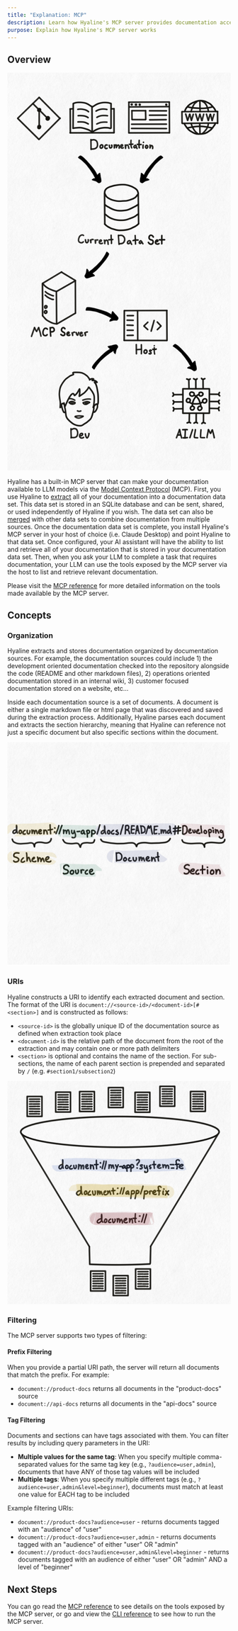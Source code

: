 ```yaml
---
title: "Explanation: MCP"
description: Learn how Hyaline's MCP server provides documentation access to LLMs
purpose: Explain how Hyaline's MCP server works
---
```

## Overview

<div class="portrait">

![Overview](_img/mcp-overview.svg)

Hyaline has a built-in MCP server that can make your documentation available to LLM models via the [Model Context Protocol](https://modelcontextprotocol.io/introduction) (MCP). First, you use Hyaline to [extract](./extract.md) all of your documentation into a documentation data set. This data set is stored in an SQLite database and can be sent, shared, or used independently of Hyaline if you wish. The data set can also be [merged](./merge.md) with other data sets to combine documentation from multiple sources. Once the documentation data set is complete, you install Hyaline's MCP server in your host of choice (i.e. Claude Desktop) and point Hyaline to that data set. Once configured, your AI assistant will have the ability to list and retrieve all of your documentation that is stored in your documentation data set. Then, when you ask your LLM to complete a task that requires documentation, your LLM can use the tools exposed by the MCP server via the host to list and retrieve relevant documentation.

Please visit the [MCP reference](../reference/mcp.md) for more detailed information on the tools made available by the MCP server.

</div>

## Concepts

### Organization

Hyaline extracts and stores documentation organized by documentation sources. For example, the documentation sources could include 1) the development oriented documentation checked into the repository alongside the code (README and other markdown files), 2) operations oriented documentation stored in an internal wiki, 3) customer focused documentation stored on a website, etc...

Inside each documentation source is a set of documents. A document is either a single markdown file or html page that was discovered and saved during the extraction process. Additionally, Hyaline parses each document and extracts the section hierarchy, meaning that Hyaline can reference not just a specific document but also specific sections within the document.

<div class="portrait">

![URIs](_img/mcp-uri.svg)

### URIs

Hyaline constructs a URI to identify each extracted document and section. The format of the URI is `document://<source-id>/<document-id>[#<section>]` and is constructed as follows:

- `<source-id>` is the globally unique ID of the documentation source as defined when extraction took place
- `<document-id>` is the relative path of the document from the root of the extraction and may contain one or more path delimiters
- `<section>` is optional and contains the name of the section. For sub-sections, the name of each parent section is prepended and separated by `/` (e.g. `#section1/subsection2`)

</div>

<div class="portrait">

![URIs](_img/mcp-filtering.svg)

### Filtering

The MCP server supports two types of filtering:

#### Prefix Filtering
When you provide a partial URI path, the server will return all documents that match the prefix. For example:
- `document://product-docs` returns all documents in the "product-docs" source
- `document://api-docs` returns all documents in the "api-docs" source

#### Tag Filtering
Documents and sections can have tags associated with them. You can filter results by including query parameters in the URI:

- **Multiple values for the same tag**: When you specify multiple comma-separated values for the same tag key (e.g., `?audience=user,admin`), documents that have ANY of those tag values will be included
- **Multiple tags**: When you specify multiple different tags (e.g., `?audience=user,admin&level=beginner`), documents must match at least one value for EACH tag to be included

Example filtering URIs:
- `document://product-docs?audience=user` - returns documents tagged with an "audience" of "user"
- `document://product-docs?audience=user,admin` - returns documents tagged with an "audience" of either "user" OR "admin"
- `document://product-docs?audience=user,admin&level=beginner` - returns documents tagged with an audience of either "user" OR "admin" AND a level of "beginner"

</div>

## Next Steps
You can go read the [MCP reference](../reference/mcp.md) to see details on the tools exposed by the MCP server, or go and view the [CLI reference](../reference/cli.md) to see how to run the MCP server.

